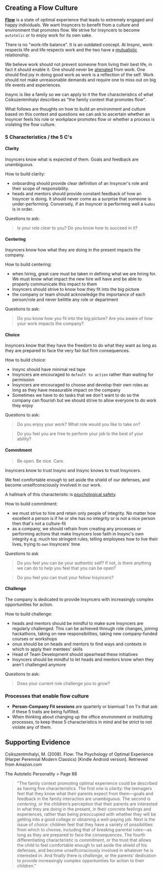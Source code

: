 ## Creating a Flow Culture

**[Flow](https://en.wikipedia.org/wiki/Flow_(psychology))** is a state of optimal experience that leads to extremely engaged and happy individuals.  We want Insyncers to benefit from a culture and environment that  promotes flow. We strive for Insyncers to become `autotelic` or to enjoy work for its own sake. 

There is no "work-life balance". It is an outdated concept. At 	Insync, work respects life and life respects work and the two have a [mutualistic](https://en.wikipedia.org/wiki/Mutualism_(biology)) relationship. 

We believe work should not prevent someone from living their best life, in fact it should enable it. One should never be [alienated](https://www.youtube.com/watch?v=PZ4VzhIuKCQ) from work. One should find joy in doing good work as work is a reflection of the self. Work should not make unreasonable demands and require one to miss out on big life events and experiences.

Insync is like a family so we can apply to it the five characteristics of what Csikszentmihalyi describes as "the family context that promotes flow".

What follows are thoughts on how to build an environment and culture based on this context and questions we can ask to ascertain whether an Insyncer feels his role or workplace promotes flow or whether a process is violating the flow culture. 


### 5 Characteristics / the 5 C's

#### Clarity

Insyncers know what is expected of them. Goals and feedback are unambiguous.

How to build clarity:

* onboarding should provide clear definition of an Insyncer's role and their scope of responsibility.
* heads and mentors should provide constant feedback of how an Insyncer is doing. It should never come as a surprise that someone is under-performing. Conversely, if an Insyncer is performing well a `kudos` is in order.

Questions to ask:

> Is your role *clear* to you? Do you know how to succeed in it?

#### Centering

Insyncers know how what they are doing in the present impacts the company.

How to build centering:  

* when hiring, great care must be taken in defining what we are hiring for. We must know what impact the new hire will have and be able to properly communicate this impact to them
* Insyncers should strive to know how they fit into the big picture
* the company or team should acknowledge the importance of each person/role and never belittle any role or department

Questions to ask:

> Do you know how you fit into the big picture? Are you aware of *how* your work impacts the company? 

#### Choice

Insyncers know that they have the freedom to do what they want as long as they are prepared to face the very fair but firm consequences. 

How to build choice:

* Insync should have minimal red tape
* Insyncers are encouraged to `default to action` rather than waiting for permission
* Insyncers are encouraged to choose and develop their own roles as long as they have measurable impact on the company
* Sometimes we have to do tasks that we don't want to do so the company can flourish but we should strive to allow everyone to do work they enjoy

Questions to ask:

> Do you enjoy your work? What role would you like to take on?

> Do you feel you are free to perform your job to the best of your ability?

#### Commitment

> Be open. Be nice. Care.

Insyncers know to trust Insync and Insync knows to trust Insyncers.

We  feel comfortable enough to set aside the shield of our defenses, and become unselfconsciously involved in our work.

A hallmark of this characteristic is [psychological safety](https://en.wikipedia.org/wiki/Psychological_safety). 

How to build commitment:

* we must strive to hire and retain only people of integrity. No matter how excellent a person is if he or she has no integrity or is not a nice person then that's not a culture-fit 
* as a company, we should refrain from creating any processes or performing actions that make Insyncers lose faith in Insync's own integrity e.g. much too stringent rules, telling employees how to live their lives, trying to `own` Insyncers' time

Questions to ask

> Do you feel you can be your authentic self? If not, is there anything we can do to help you feel that you can be open?

> Do you feel you can trust your fellow Insyncers?

#### Challenge

The company is dedicated to provide Insyncers with increasingly complex opportunities for action.

How to build challenge:

* heads and mentors should be mindful to make sure Insyncers are regularly challenged. This can be achieved through role changes, joining hackathons, taking on new responsibilities, taking new company-funded courses or workshops
* onus should be on heads and mentors to find ways and contexts in which to apply their mentees' skills
* Head of Team Development should spearhead these initiatives
* Insyncers should be mindful to let heads and mentors know when they aren't challenged anymore

Questions to ask:

> Does your current role challenge you to grow? 

### Processes that enable flow culture

* **Person-Company Fit sessions** are quarterly or biannual 1 on 1's that ask if these 5 traits are being fulfilled.
* When thinking about changing up the office environment or instituting processes, to keep these 5 characteristics in mind and be strict to not violate any of them.

## Supporting Evidence

Csikszentmihalyi, M. (2008). Flow: The Psychology of Optimal Experience (Harper Perennial Modern Classics) [Kindle Android version]. Retrieved from Amazon.com

The Autotelic Personality > Page 88

> "The family context promoting optimal experience could be described as having five characteristics. The first one is *clarity*: the teenagers feel that they know what their parents expect from them—goals and feedback in the family interaction are unambiguous. The second is *centering*, or the children’s perception that their parents are interested in what they are doing in the present, in their concrete feelings and experiences, rather than being preoccupied with whether they will be getting into a good college or obtaining a well-paying job. Next is the issue of *choice*: children feel that they have a variety of possibilities from which to choose, including that of breaking parental rules—as long as they are prepared to face the consequences. The fourth differentiating characteristic is *commitment*, or the trust that allows the child to feel comfortable enough to set aside the shield of his defenses, and become unselfconsciously involved in whatever he is interested in. And finally there is *challenge*, or the parents’ dedication to provide increasingly complex opportunities for action to their children."
